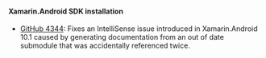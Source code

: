 #### Xamarin.Android SDK installation

  * [GitHub 4344](https://github.com/xamarin/xamarin-android/issues/4344):
    Fixes an IntelliSense issue introduced in Xamarin.Android 10.1 caused by generating documentation from an out of date submodule that was accidentally referenced twice.